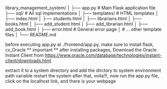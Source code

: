 library_management_system/
│
├── app.py          # Main Flask application file
├── sql/            # All sql implementations 
│
├── templates/      # HTML templates
│   ├── index.html
│   ├── students.html
│   ├── librarians.html
│   ├── books.html
│   ├── add_student.html
│   ├── add_librarian.html
│   ├── add_book.html
│   ├── error.html    # General error page
│   # ... other template files
│ 
└── README.md

before executing app.py at ./frontend/app.py, make sure to install flask, cx_Oracle
** important ** 
after installing packages, Download the Oracle Instant Client from 
https://www.oracle.com/database/technologies/instant-client/downloads.html

extract it to a system directory and add the dirctory to system environment path variable
restart the system after that, voila!!!, now run the app.py file, click on the localhost link, and there is your webpage 